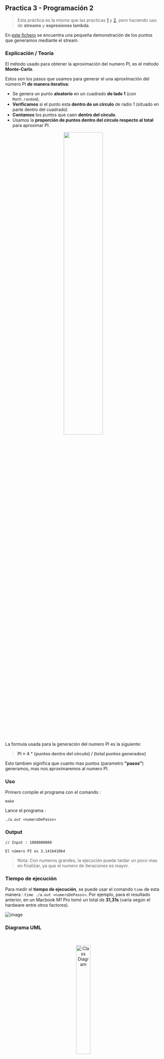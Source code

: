 ## Practica 3 - Programación 2

> Esta práctica es la misma que las practicas [1](https://github.com/KhalidCEU/practica1_p2) y [2](https://github.com/KhalidCEU/practica2_p2), pero haciendo uso de **streams** y **expresiones lambda**.

En [este fichero](/docs/logs.md) se encuentra una pequeña demonstración de los puntos que generamos mediante el stream.

### Explicación / Teoría

El método usado para obtener la aproximación del numero PI, es el método **Monte-Carlo**.

Estos son los pasos que usamos para generar el una aproximación del número PI **de manera iterativa**:

- Se genera un punto **aleatorio** en un cuadrado **de lado 1** (con ```Math.random```).
- **Verificamos** si el punto esta **dentro de un círculo** de radio 1 (situado en parte dentro del cuadrado)
- **Contamos** los puntos que caen **dentro del círculo**.
- Usamos la **proporción de puntos dentro del círculo respecto al total** para aproximar PI.

<div align="center">
    <img src="https://github.com/user-attachments/assets/d7daf124-b33e-460c-b1d1-29bb39ec308a" style="width: 50%">
</div>

La formula usada para la generación del numero PI es la siguiente:

> **PI ≈ 4 * (puntos dentro del círculo) / (total puntos generados)**

Esto tambien significa que cuanto mas puntos (parametro **"pasos"**) generamos, mas nos aproximaremos al numero PI.

### Uso

Primero compile el programa con el comando :

```
make
```

Lance el programa :

```
./a.out <numeroDePasos>
```

### Output

```
// Input : 1000000000

El número PI es 3.141641064
```

> Nota: Con numeros grandes, la ejecución puede tardar un poco mas en finalizar, ya que el numero de iteraciones es mayor.

### Tiempo de ejecución

Para medir el **tiempo de ejecución**, se puede usar el comando ``time`` de esta manera : `time ./a.out <numeroDePasos>`. Por ejemplo, para el resultado anterior, en un Macbook M1 Pro tomó un total de **31,31s** (varía según el hardware entre otros factores).

![image](https://github.com/user-attachments/assets/e3d022db-5871-4d6d-b55e-4eee2413d0fe)

### Diagrama UML

<br>

<p align="center">
  <img src="http://www.plantuml.com/plantuml/proxy?src=https://raw.githubusercontent.com/KhalidCEU/practica2_p2/refs/heads/main/docs/diagram.puml" alt="Class Diagram" width=30%>
</p>
